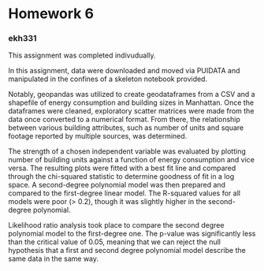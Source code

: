 # Homework 6
### ekh331

This assignment was completed indivudually.
<p>
In this assignment, data were downloaded and moved via PUIDATA and manipulated in the 
confines of a skeleton notebook provided.
<p>
Notably, geopandas was utilized to create geodataframes from a CSV and a shapefile of energy consumption and building sizes 
in Manhattan.
Once the dataframes were cleaned, exploratory scatter matrices were made from the 
data once converted to a numerical format.
From there, the relationship between various building attributes, such as 
number of units and square footage reported by multiple sources, was determined.<br>
<p>
The strength of a chosen independent variable was evaluated by plotting number of
building units against a function of energy consumption and vice versa. The resulting
plots were fitted with a best fit line and compared through the chi-squared statistic
to determine goodness of fit in a log space.
A second-degree polynomial model was then prepared and compared to the 
first-degree linear model.
The R-squared values for all models were poor (> 0.2), though it was slightly higher
in the second-degree polynomial.
<p>
Likelihood ratio analysis took place to compare the second degree polynomial model to
the first-degree one. The p-value was significantly less than the critical value
of 0.05, meaning that we can reject the null hypothesis that a first and second
degree polynomial model describe the same data in the same way.



